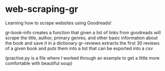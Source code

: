 # web-scraping-gr

Learning how to scrape websites using Goodreads!

gr-book-info creates a function that given a list of links from goodreads will scrape the title, author, primary genres, and other basic information about the book and save it in a dictionary
gr-reviews extracts the first 30 reviews of a given book and puts them into a list that can be exported into a csv

(practive.py is a file where I worked through an example to get a little more comfortable with beautiful soup)
